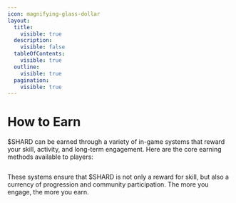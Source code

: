 ```yaml
---
icon: magnifying-glass-dollar
layout:
  title:
    visible: true
  description:
    visible: false
  tableOfContents:
    visible: true
  outline:
    visible: true
  pagination:
    visible: true
---
```


# How to Earn

$SHARD can be earned through a variety of in-game systems that reward your skill, activity, and long-term engagement. Here are the core earning methods available to players:

<figure><img src="../.gitbook/assets/Shard.png" alt=""><figcaption></figcaption></figure>

These systems ensure that $SHARD is not only a reward for skill, but also a currency of progression and community participation. The more you engage, the more you earn.
